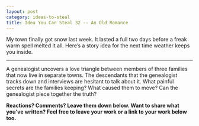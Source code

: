 ```yaml
---
layout: post
category: ideas-to-steal
title: Idea You Can Steal 32 -- An Old Romance
---
```


My town finally got snow last week. It lasted a full two days before a freak warm spell melted it all. Here’s a story idea for the next time weather keeps you inside.

<!--excerpt-->

-------------------------------

A genealogist uncovers a love triangle between members of three families that now live in separate towns. The descendants that the genealogist tracks down and interviews are hesitant to talk about it. What painful secrets are the families keeping? What caused them to move? Can the genealogist piece together the truth?

**Reactions? Comments? Leave them down below. Want to share what you’ve written? Feel free to leave your work or a link to your work below too.**
